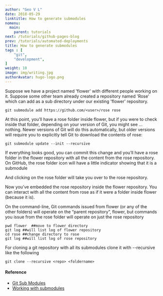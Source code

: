 ```yaml
---
author: "Geo V L"
date: 2018-05-29
linktitle: How to generate submodules
nomenu:
  main:
    parent: tutorials
next: /tutorials/github-pages-blog
prev: /tutorials/automated-deployments
title: How to generate submodules
tags : [
    "git",
    "development",
]
weight: 10
image: img/writing.jpg
authorAvatar: hugo-logo.png
---
```


Suppose we have a project named 'flower' with different people working on it. Suppose  some other team already created a repository named 'Rose' which can add as a sub directory under our existing 'flower' repository.

``` 
git submodule add https://github.com/<user>/rose rose
```
At this point, you’ll have a rose folder inside flower, but if you were to check inside that folder, depending on your version of Git, you might see … nothing.
Newer versions of Git will do this automatically, but older versions will require you to explicitly tell Git to download the contents of rose:

```
git submodule update --init --recursive
```
If everything looks good, you can commit this change and you’ll have a rose folder in the flower repository with all the content from the rose repository.
On GitHub, the rose folder icon will have a little indicator showing that it is a submodule

And clicking on the rose folder will take you over to the rose repository.

Now you’ve embedded the rose repository inside the flower repository. You can interact with all the content from rose as if it were a folder inside flower (because it is).

On the command-line, Git commands issued from flower (or any of the other folders) will operate on the “parent repository”, flower, but commands you issue from the rose folder will operate on just the rose repository

```
pwd flower  ##move to flower directory
git log ##will list log of flower repository
cd rose ##change directory to rose
git log ##will list log of rose repository
```

For cloning a git repository with all its submodules clone it with --recursive like the following

```
git clone --recursive <repo> <foldername>
```






#### Reference

* [Git Sub Modules](https://git-scm.com/book/en/v2/Git-Tools-Submodules) 
* [Working with submodules](https://blog.github.com/2016-02-01-working-with-submodules/)